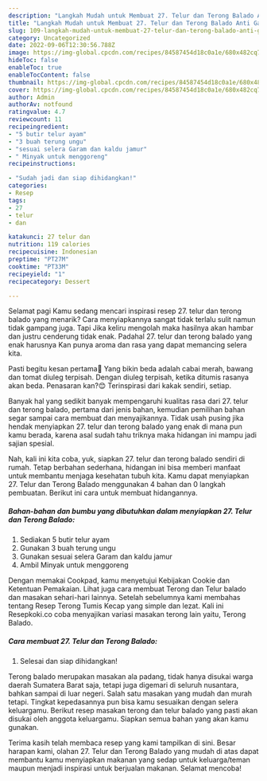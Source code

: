 ```yaml
---
description: "Langkah Mudah untuk Membuat 27. Telur dan Terong Balado Anti Gagal"
title: "Langkah Mudah untuk Membuat 27. Telur dan Terong Balado Anti Gagal"
slug: 109-langkah-mudah-untuk-membuat-27-telur-dan-terong-balado-anti-gagal
category: Uncategorized
date: 2022-09-06T12:30:56.788Z
image: https://img-global.cpcdn.com/recipes/84587454d18c0a1e/680x482cq70/27-telur-dan-terong-balado-foto-resep-utama.jpg
hideToc: false
enableToc: true
enableTocContent: false
thumbnail: https://img-global.cpcdn.com/recipes/84587454d18c0a1e/680x482cq70/27-telur-dan-terong-balado-foto-resep-utama.jpg
cover: https://img-global.cpcdn.com/recipes/84587454d18c0a1e/680x482cq70/27-telur-dan-terong-balado-foto-resep-utama.jpg
author: Admin
authorAv: notfound
ratingvalue: 4.7
reviewcount: 11
recipeingredient:
- "5 butir telur ayam"
- "3 buah terung ungu"
- "sesuai selera Garam dan kaldu jamur"
- " Minyak untuk menggoreng"
recipeinstructions:

- "Sudah jadi dan siap dihidangkan!"
categories:
- Resep
tags:
- 27
- telur
- dan

katakunci: 27 telur dan 
nutrition: 119 calories
recipecuisine: Indonesian
preptime: "PT27M"
cooktime: "PT33M"
recipeyield: "1"
recipecategory: Dessert

---
```



Selamat pagi Kamu sedang mencari inspirasi resep 27. telur dan terong balado yang menarik? Cara menyiapkannya sangat tidak terlalu sulit namun tidak gampang juga. Tapi Jika keliru mengolah maka hasilnya akan hambar dan justru cenderung tidak enak. Padahal 27. telur dan terong balado yang enak harusnya Kan punya aroma dan rasa yang dapat memancing selera kita.


Pasti begitu kesan pertama🤭 Yang bikin beda adalah cabai merah, bawang dan tomat diuleg terpisah. Dengan diuleg terpisah, ketika ditumis rasanya akan beda. Penasaran kan?😊 Terinspirasi dari kakak sendiri, setiap.

Banyak hal yang sedikit banyak mempengaruhi kualitas rasa dari 27. telur dan terong balado, pertama dari jenis bahan, kemudian pemilihan bahan segar sampai cara membuat dan menyajikannya. Tidak usah pusing jika hendak menyiapkan 27. telur dan terong balado yang enak di mana pun kamu berada, karena asal sudah tahu triknya maka hidangan ini mampu jadi sajian spesial.


Nah, kali ini kita coba, yuk, siapkan 27. telur dan terong balado sendiri di rumah. Tetap berbahan sederhana, hidangan ini bisa memberi manfaat untuk membantu menjaga kesehatan tubuh kita. Kamu dapat menyiapkan 27. Telur dan Terong Balado menggunakan 4 bahan dan 0 langkah pembuatan. Berikut ini cara untuk membuat hidangannya.

<!--inarticleads1-->

##### Bahan-bahan dan bumbu yang dibutuhkan dalam menyiapkan 27. Telur dan Terong Balado:

1. Sediakan 5 butir telur ayam
1. Gunakan 3 buah terung ungu
1. Gunakan sesuai selera Garam dan kaldu jamur
1. Ambil  Minyak untuk menggoreng


Dengan memakai Cookpad, kamu menyetujui Kebijakan Cookie dan Ketentuan Pemakaian. Lihat juga cara membuat Terong dan Telur balado dan masakan sehari-hari lainnya. Setelah sebelumnya kami membahas tentang Resep Terong Tumis Kecap yang simple dan lezat. Kali ini Resepkoki.co coba menyajikan variasi masakan terong lain yaitu, Terong Balado. 

<!--inarticleads2-->

##### Cara membuat 27. Telur dan Terong Balado:


1. Selesai dan siap dihidangkan!

Terong balado merupakan masakan ala padang, tidak hanya disukai warga daerah Sumatera Barat saja, tetapi juga digemari di seluruh nusantara, bahkan sampai di luar negeri. Salah satu masakan yang mudah dan murah tetapi. Tingkat kepedasannya pun bisa kamu sesuaikan dengan selera keluargamu. Berikut resep masakan terong dan telur balado yang pasti akan disukai oleh anggota keluargamu. Siapkan semua bahan yang akan kamu gunakan. 

Terima kasih telah membaca resep yang kami tampilkan di sini. Besar harapan kami, olahan 27. Telur dan Terong Balado yang mudah di atas dapat membantu kamu menyiapkan makanan yang sedap untuk keluarga/teman maupun menjadi inspirasi untuk berjualan makanan. Selamat mencoba!
